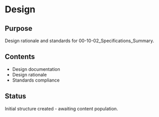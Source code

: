 # Design

## Purpose
Design rationale and standards for 00-10-02_Specifications_Summary.

## Contents
- Design documentation
- Design rationale
- Standards compliance

## Status
Initial structure created - awaiting content population.
